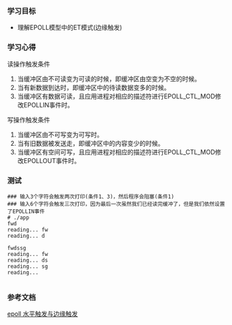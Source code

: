 ### 学习目标

- 理解EPOLL模型中的ET模式(边缘触发)

### 学习心得

读操作触发条件
1) 当缓冲区由不可读变为可读的时候，即缓冲区由空变为不空的时候。
2) 当有新数据到达时，即缓冲区中的待读数据变多的时候。
3) 当缓冲区有数据可读，且应用进程对相应的描述符进行EPOLL_CTL_MOD修改EPOLLIN事件时。

写操作触发条件
1) 当缓冲区由不可写变为可写时。
2) 当有旧数据被发送走，即缓冲区中的内容变少的时候。
3) 当缓冲区有空间可写，且应用进程对相应的描述符进行EPOLL_CTL_MOD修改EPOLLOUT事件时。

### 测试

```
### 输入3个字符会触发两次打印(条件1、3)，然后程序会阻塞(条件1)
### 输入6个字符会触发三次打印，因为最后一次虽然我们已经读完缓冲了，但是我们依然设置了EPOLLIN事件
# ./app
fwd
reading... fw
reading... d

fwdssg
reading... fw
reading... ds
reading... sg
reading...


```

### 参考文档

[epoll 水平触发与边缘触发](https://leehao.me/epoll-%E6%B0%B4%E5%B9%B3%E8%A7%A6%E5%8F%91%E4%B8%8E%E8%BE%B9%E7%BC%98%E8%A7%A6%E5%8F%91/)